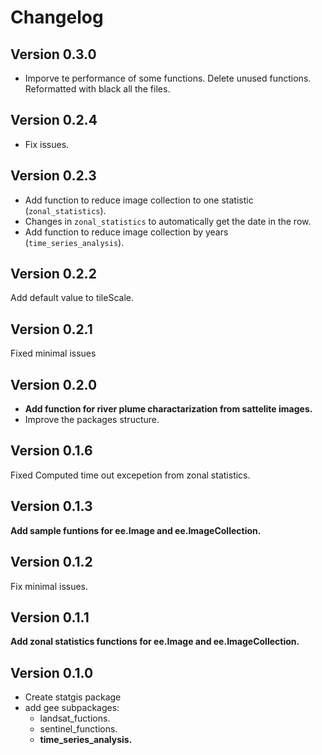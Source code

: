 # Changelog

## Version 0.3.0
- Imporve te performance of some functions. Delete unused functions. Reformatted with black all the files.

## Version 0.2.4
- Fix issues.

## Version 0.2.3
- Add function to reduce image collection to one statistic (`zonal_statistics`).
- Changes in `zonal_statistics` to automatically get the date in the row.
- Add function to reduce image collection by years (`time_series_analysis`).

## Version 0.2.2
Add default value to tileScale.

## Version 0.2.1
Fixed minimal issues

## Version 0.2.0
- **Add function for river plume charactarization from sattelite images.**
- Improve the packages structure.

## Version 0.1.6
Fixed Computed time out excepetion from zonal statistics.

## Version 0.1.3
**Add sample funtions for ee.Image and ee.ImageCollection.**

## Version 0.1.2
Fix minimal issues.
## Version 0.1.1
**Add zonal statistics functions for ee.Image and ee.ImageCollection.**

## Version 0.1.0

- Create statgis package
- add gee subpackages:
  - landsat_fuctions.
  - sentinel_functions.
  - **time_series_analysis.**